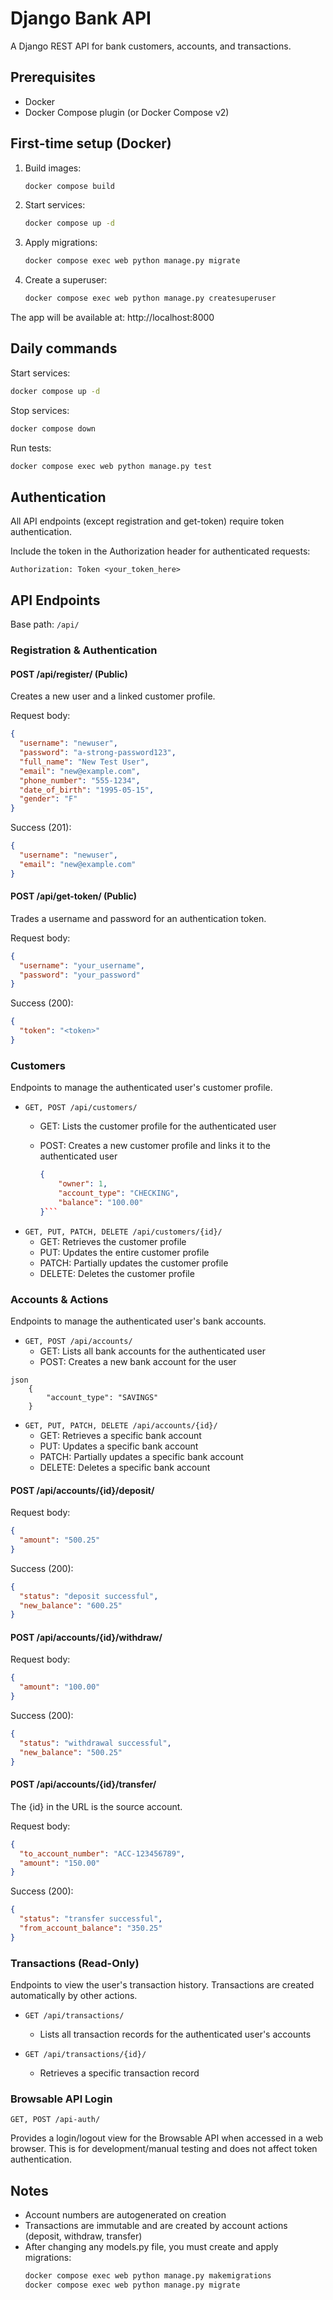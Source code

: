 # Django Bank API

A Django REST API for bank customers, accounts, and transactions.

## Prerequisites
- Docker
- Docker Compose plugin (or Docker Compose v2)

## First-time setup (Docker)
1. Build images:
   ```bash
   docker compose build
   ```

2. Start services:
   ```bash
   docker compose up -d
   ```

3. Apply migrations:
   ```bash
   docker compose exec web python manage.py migrate
   ```

4. Create a superuser:
   ```bash
   docker compose exec web python manage.py createsuperuser
   ```

The app will be available at: http://localhost:8000

## Daily commands
Start services:
```bash
docker compose up -d
```

Stop services:
```bash
docker compose down
```

Run tests:
```bash
docker compose exec web python manage.py test
```

## Authentication
All API endpoints (except registration and get-token) require token authentication.

Include the token in the Authorization header for authenticated requests:
```
Authorization: Token <your_token_here>
```

## API Endpoints
Base path: `/api/`

### Registration & Authentication

#### POST /api/register/ (Public)
Creates a new user and a linked customer profile.

Request body:
```json
{
  "username": "newuser",
  "password": "a-strong-password123",
  "full_name": "New Test User",
  "email": "new@example.com",
  "phone_number": "555-1234",
  "date_of_birth": "1995-05-15",
  "gender": "F"
}
```

Success (201):
```json
{
  "username": "newuser",
  "email": "new@example.com"
}
```

#### POST /api/get-token/ (Public)
Trades a username and password for an authentication token.

Request body:
```json
{
  "username": "your_username",
  "password": "your_password"
}
```

Success (200):
```json
{
  "token": "<token>"
}
```

### Customers
Endpoints to manage the authenticated user's customer profile.

- `GET, POST /api/customers/`
  - GET: Lists the customer profile for the authenticated user
  - POST: Creates a new customer profile and links it to the authenticated user

    ```json
    {
        "owner": 1,
        "account_type": "CHECKING",
        "balance": "100.00"
    }```
  
- `GET, PUT, PATCH, DELETE /api/customers/{id}/`
  - GET: Retrieves the customer profile
  - PUT: Updates the entire customer profile
  - PATCH: Partially updates the customer profile
  - DELETE: Deletes the customer profile

### Accounts & Actions
Endpoints to manage the authenticated user's bank accounts.

- `GET, POST /api/accounts/`
  - GET: Lists all bank accounts for the authenticated user
  - POST: Creates a new bank account for the user
```
json
    {
        "account_type": "SAVINGS"
    }
```
- `GET, PUT, PATCH, DELETE /api/accounts/{id}/`
  - GET: Retrieves a specific bank account
  - PUT: Updates a specific bank account
  - PATCH: Partially updates a specific bank account
  - DELETE: Deletes a specific bank account

#### POST /api/accounts/{id}/deposit/
Request body:
```json
{
  "amount": "500.25"
}
```

Success (200):
```json
{
  "status": "deposit successful",
  "new_balance": "600.25"
}
```

#### POST /api/accounts/{id}/withdraw/
Request body:
```json
{
  "amount": "100.00"
}
```

Success (200):
```json
{
  "status": "withdrawal successful",
  "new_balance": "500.25"
}
```

#### POST /api/accounts/{id}/transfer/
The {id} in the URL is the source account.

Request body:
```json
{
  "to_account_number": "ACC-123456789",
  "amount": "150.00"
}
```

Success (200):
```json
{
  "status": "transfer successful",
  "from_account_balance": "350.25"
}
```

### Transactions (Read-Only)
Endpoints to view the user's transaction history. Transactions are created automatically by other actions.

- `GET /api/transactions/`
  - Lists all transaction records for the authenticated user's accounts

- `GET /api/transactions/{id}/`
  - Retrieves a specific transaction record

### Browsable API Login
`GET, POST /api-auth/`

Provides a login/logout view for the Browsable API when accessed in a web browser. This is for development/manual testing and does not affect token authentication.

## Notes
- Account numbers are autogenerated on creation
- Transactions are immutable and are created by account actions (deposit, withdraw, transfer)
- After changing any models.py file, you must create and apply migrations:
  ```bash
  docker compose exec web python manage.py makemigrations
  docker compose exec web python manage.py migrate
  ```